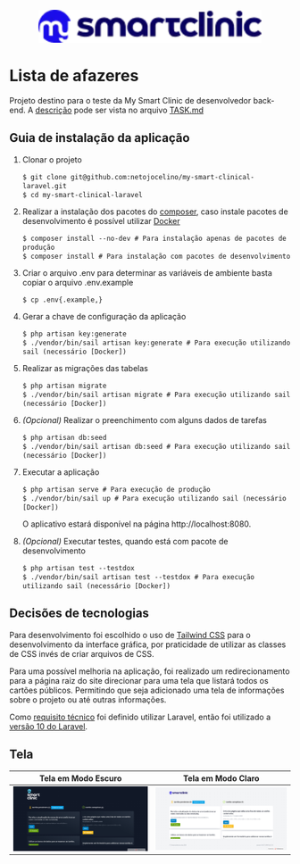 <p align="center"><img src="./public/assets/media/my-smart-clinic.webp" width="400" alt="Logo"></p>

# Lista de afazeres

Projeto destino para o teste da My Smart Clinic de desenvolvedor back-end. A [descrição] pode ser vista no arquivo [TASK.md][descrição]

## Guia de instalação da aplicação

1. Clonar o projeto
    ```
    $ git clone git@github.com:netojocelino/my-smart-clinical-laravel.git
    $ cd my-smart-clinical-laravel
    ```

1. Realizar a instalação dos pacotes do [composer], caso instale pacotes de desenvolvimento é possível utilizar [Docker]
    ```
    $ composer install --no-dev # Para instalação apenas de pacotes de produção
    $ composer install # Para instalação com pacotes de desenvolvimento
    ```

1. Criar o arquivo .env para determinar as variáveis de ambiente basta copiar o arquivo .env.example
    ```
    $ cp .env{.example,}
    ```

1. Gerar a chave de configuração da aplicação
    ```
    $ php artisan key:generate
    $ ./vendor/bin/sail artisan key:generate # Para execução utilizando sail (necessário [Docker])
    ```


1. Realizar as migrações das tabelas
    ```
    $ php artisan migrate
    $ ./vendor/bin/sail artisan migrate # Para execução utilizando sail (necessário [Docker])
    ```

1.  *(Opcional)* Realizar o preenchimento com alguns dados de tarefas
    ```
    $ php artisan db:seed
    $ ./vendor/bin/sail artisan db:seed # Para execução utilizando sail (necessário [Docker])
    ```

1.  Executar a aplicação
    ```
    $ php artisan serve # Para execução de produção
    $ ./vendor/bin/sail up # Para execução utilizando sail (necessário [Docker])
    ```

    O aplicativo estará disponível na página http://localhost:8080.

1.  *(Opcional)* Executar testes, quando está com pacote de desenvolvimento
    ```
    $ php artisan test --testdox
    $ ./vendor/bin/sail artisan test --testdox # Para execução utilizando sail (necessário [Docker])
    ```

## Decisões de tecnologias

Para desenvolvimento foi escolhido o uso de [Tailwind CSS] para o desenvolvimento da interface gráfica, por praticidade de utilizar as classes de CSS invés de criar arquivos de CSS.

Para uma possível melhoria na aplicação, foi realizado um redirecionamento para a página raiz do site direcionar para uma tela que listará todos os cartões públicos. Permitindo que seja adicionado uma tela de informações sobre o projeto ou até outras informações.

Como [requisito técnico] foi definido utilizar Laravel, então foi utilizado a [versão 10 do Laravel].


## Tela

| Tela em Modo Escuro | Tela em Modo Claro |
| - | - |
| ![Tela em Modo Escuro](.github/dark-mode.png) | ![Tela em Modo Claro](.github/light-mode.png) |

[composer]: https://getcomposer.org/
[Docker]: https://docs.docker.com/
[requisito técnico]: .github/TASK.md#utilização-do-laravel
[descrição]: .github/TASK.md
[Tailwind CSS]: https://tailwindcss.com/
[versão 10 do Laravel]: https://laravel.com/docs/10.x/
